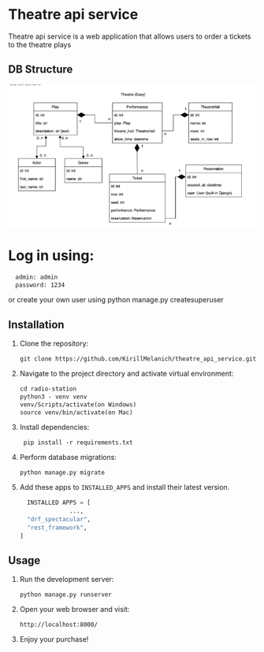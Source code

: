 # Theatre api service

Theatre api service is a web application that allows users to order a tickets to the theatre plays

## DB Structure 
![Website Interface](db_structure.png)

# Log in using:
    
      admin: admin
      password: 1234

or create your own user using python manage.py createsuperuser
## Installation

1. Clone the repository:

   ```shell
   git clone https://github.com/KirillMelanich/theatre_api_service.git
   
2. Navigate to the project directory and activate virtual environment:
   ```shell
   cd radio-station
   python3 - venv venv
   venv/Scripts/activate(on Windows)
   source venv/bin/activate(on Mac)
   
3. Install dependencies:
   ```shell
    pip install -r requirements.txt
   
4. Perform database migrations:
    ```shell
    python manage.py migrate

5. Add these apps to `INSTALLED_APPS` and install their latest version.

      ```python
        INSTALLED APPS = [
                    ...,
        "drf_spectacular",
        "rest_framework",
   ]
   ```

## Usage

1. Run the development server:
     ```shell
    python manage.py runserver
2. Open your web browser and visit:
    ```shell 
    http://localhost:8000/

3. Enjoy your purchase!
